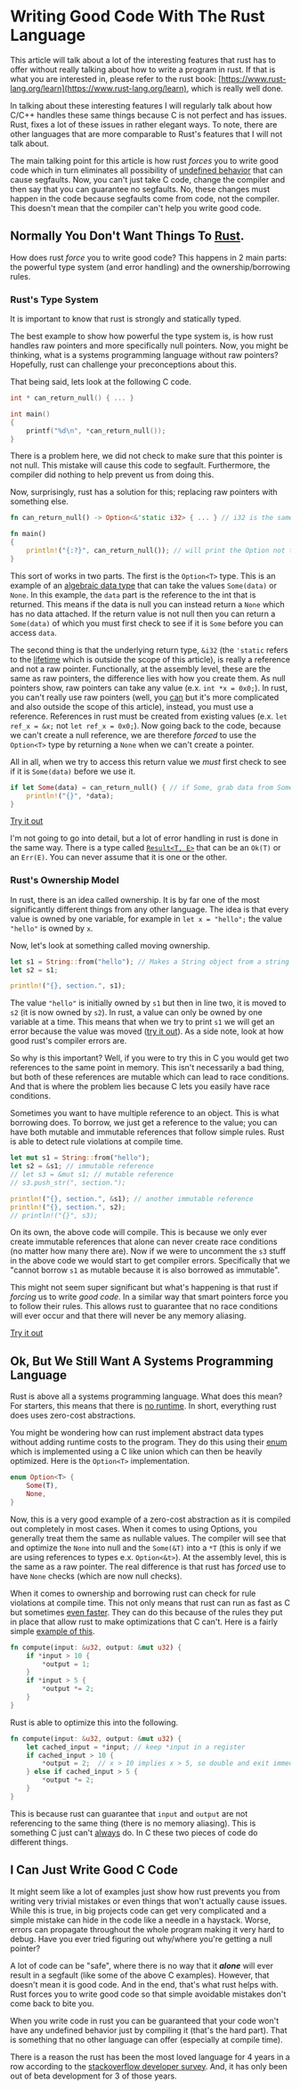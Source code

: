 <!--
img: ![](https://upload.wikimedia.org/wikipedia/commons/thumb/d/d5/Rust_programming_language_black_logo.svg/1200px-Rust_programming_language_black_logo.svg.png)
-->
# Writing Good Code With The Rust Language
This article will talk about a lot of the interesting features that rust has to offer without really talking about how to write a program in rust. If that is what you are interested in, please refer
to the rust book: [https://www.rust-lang.org/learn](https://www.rust-lang.org/learn), which is really well done.

In talking about these interesting features I will regularly talk about how C/C++ handles these same things because C is not perfect and has issues. 
Rust, fixes a lot of these issues in rather elegant ways.
To note, there are other languages that are more comparable to Rust's features that I will not talk about. 

The main talking point for this article is how rust *forces* you to write good code which in turn eliminates all possibility of [undefined behavior](https://en.cppreference.com/w/cpp/language/ub) that can cause segfaults. Now, you can't just take C code, change the compiler and then say that you can guarantee no segfaults.
No, these changes must happen in the code because segfaults come from code, not the compiler. This doesn't mean that the compiler can't help you write good code.

## Normally You Don't Want Things To [Rust](https://stackoverflow.com/q/16494822/9664285). <!-- This could be better -->
How does rust *force* you to write good code?
This happens in 2 main parts: the powerful type system (and error handling) and the ownership/borrowing rules.

### Rust's Type System
It is important to know that rust is strongly and statically typed.

The best example to show how powerful the type system is, is how rust handles raw pointers and more specifically null pointers. 
Now, you might be thinking, what is a systems programming language without raw pointers? Hopefully, rust can challenge your preconceptions about this.

That being said, lets look at the following C code.
```c
int * can_return_null() { ... }

int main()
{
    printf("%d\n", *can_return_null());
}
```
There is a problem here, we did not check to make sure that this pointer is not null. 
This mistake will cause this code to segfault.
Furthermore, the compiler did nothing to help prevent us from doing this.

Now, surprisingly, rust has a solution for this; replacing raw pointers with something else. 
```rust
fn can_return_null() -> Option<&'static i32> { ... } // i32 is the same as an int

fn main()
{
    println!("{:?}", can_return_null()); // will print the Option not the data
}
```
This sort of works in two parts. The first is the `Option<T>` type.
This is an example of an [algebraic data type](https://doc.rust-lang.org/book/ch06-00-enums.html) that can take the values `Some(data)` or `None`. <!-- or should the link be to https://en.wikipedia.org/wiki/Algebraic_data_type -->
In this example, the `data` part is the reference to the int that is returned.
This means if the data is null you can instead return a `None` which has no data attached.
If the return value is not null then you can return a `Some(data)` of which you must first check to see if it is `Some` before you can access `data`.

The second thing is that the underlying return type, `&i32` (the `'static` refers to the [lifetime](https://doc.rust-lang.org/book/ch10-03-lifetime-syntax.html) which is outside the scope of this article), is really a reference and not a raw pointer.
Functionally, at the assembly level, these are the same as raw pointers, the difference lies with how you create them. As null pointers show, raw pointers can take any value (e.x. `int *x = 0x0;`).
In rust, you can't really use raw pointers (well, you [can](https://doc.rust-lang.org/1.30.0/book/2018-edition/ch19-01-unsafe-rust.html?highlight=raw,pointer#dereferencing-a-raw-pointer) but it's more complicated and also outside the scope of this article), instead, you must use a reference. References in rust must be created from existing values (e.x. `let ref_x = &x;` not `let ref_x = 0x0;`). 
Now going back to the code, because we can't create a null reference, we are therefore *forced* to use the `Option<T>` type by returning a `None` when we can't create a pointer.

All in all, when we try to access this return value we *must* first check to see if it is `Some(data)` before we use it.
```rust
if let Some(data) = can_return_null() { // if Some, grab data from Some
    println!("{}", *data);
}
```
[Try it out](https://play.rust-lang.org/?version=stable&mode=debug&edition=2018&gist=3dcc80f1d9492a73e6d4e29135c9ddb2)

I'm not going to go into detail, but a lot of error handling in rust is done in the same way.
There is a type called [`Result<T, E>`](https://doc.rust-lang.org/book/ch09-02-recoverable-errors-with-result.html) that can be an `Ok(T)` or an `Err(E)`.
You can never assume that it is one or the other.

### Rust's Ownership Model
In rust, there is an idea called ownership. It is by far one of the most significantly different things from any other language.
The idea is that every value is owned by one variable, for example in `let x = "hello";` the value `"hello"` is owned by `x`.

Now, let's look at something called moving ownership. 
```rust
let s1 = String::from("hello"); // Makes a String object from a string literal
let s2 = s1;

println!("{}, section.", s1);

```

The value `"hello"` is initially owned by `s1` but then in line two, it is moved to `s2` (it is now owned by `s2`).
In rust, a value can only be owned by one variable at a time. This means that when we try to print `s1` we will get an error because the value was moved ([try it out](https://play.rust-lang.org/?version=stable&mode=debug&edition=2018&gist=c120b11388eba7a5cc0b7884f0bf2d0e)).
As a side note, look at how good rust's compiler errors are.

So why is this important? Well, if you were to try this in C you would get two references to the same point in memory.
This isn't necessarily a bad thing, but both of these references are mutable which can lead to race conditions. And that is where the problem lies because C lets you easily have race conditions.

Sometimes you want to have multiple reference to an object. This is what borrowing does. To borrow, we just get a reference to the value;
you can have both mutable and immutable references that follow simple rules.
Rust is able to detect rule violations at compile time.
```rust
let mut s1 = String::from("hello");
let s2 = &s1; // immutable reference
// let s3 = &mut s1; // mutable reference
// s3.push_str(", section.");

println!("{}, section.", &s1); // another immutable reference
println!("{}, section.", s2);
// println!("{}", s3);
```

On its own, the above code will compile. This is because we only ever create immutable references that alone can never create race conditions (no matter how many there are).
Now if we were to uncomment the `s3` stuff in the above code we would start to get compiler errors.
Specifically that we "cannot borrow `s1` as mutable because it is also borrowed as immutable".

This might not seem super significant but what's happening is that rust if *forcing* us to write *good code*.
In a similar way that smart pointers force you to follow their rules. This allows rust to guarantee that no race conditions will ever occur and that there will never be any memory aliasing.

[Try it out](https://play.rust-lang.org/?version=stable&mode=debug&edition=2018&gist=80073c4daa22554e95293475906f046a)

## Ok, But We Still Want A Systems Programming Language
Rust is above all a systems programming language. What does this mean? For starters, this means that there is [no runtime](https://prev.rust-lang.org/en-US/faq.html#does-rust-do-tail-call-optimization). <!-- this page has a banner that covers up what I want to show so I got the link to the item above it -->
In short, everything rust does uses zero-cost abstractions.

You might be wondering how can rust implement abstract data types without adding runtime costs to the program.
They do this using their [enum](https://doc.rust-lang.org/book/ch06-00-enums.html) which is implemented using a C like union which can then be heavily optimized.
Here is the `Option<T>` implementation.
```rust
enum Option<T> {
    Some(T),
    None,
}
```
Now, this is a very good example of a zero-cost abstraction as it is compiled out completely in most cases.
When it comes to using Options, you generally treat them the same as nullable values. The compiler will see that and optimize the `None` into null and the `Some(&T)` into a `*T` (this is only if we are using references to types e.x. `Option<&t>`).
At the assembly level, this is the same as a raw pointer. The real difference is that rust has *forced* use to have `None` checks (which are now null checks).

When it comes to ownership and borrowing rust can check for rule violations at compile time.
This not only means that rust can run as fast as C but sometimes [even faster](https://benchmarksgame-team.pages.debian.net/benchmarksgame/fastest/rust.html).
They can do this because of the rules they put in place that allow rust to make optimizations that C can't. Here is a fairly simple [example of this](https://doc.rust-lang.org/nomicon/aliasing.html).
```rust
fn compute(input: &u32, output: &mut u32) {
    if *input > 10 {
        *output = 1;
    }
    if *input > 5 {
        *output *= 2;
    }
}
```
Rust is able to optimize this into the following.
```rust
fn compute(input: &u32, output: &mut u32) {
    let cached_input = *input; // keep *input in a register
    if cached_input > 10 {
        *output = 2;  // x > 10 implies x > 5, so double and exit immediately
    } else if cached_input > 5 {
        *output *= 2;
    }
}
```

This is because rust can guarantee that `input` and `output` are not referencing to the same thing (there is no memory aliasing).
This is something C just can't [always](https://stackoverflow.com/a/30827880/9664285) do. 
In C these two pieces of code do different things.

## I Can Just Write Good C Code <!-- needs work -->
It might seem like a lot of examples just show how rust prevents you from writing very trivial mistakes or even things that won't actually cause issues. While this is true, in big projects code can get very complicated and a simple mistake can hide in the code like a needle in a haystack.
Worse, errors can propagate throughout the whole program making it very hard to debug.
Have you ever tried figuring out why/where you're getting a null pointer? <!-- I don't like this line -->

A lot of code can be "safe", where there is no way that it __*alone*__ will ever result in a segfault (like some of the above C examples).
However, that doesn't mean it is good code. And in the end, that's what rust helps with.
Rust forces you to write good code so that simple avoidable mistakes don't come back to bite you.

When you write code in rust you can be guaranteed that your code won't have any undefined behavior just by compiling it (that's the hard part).
That is something that no other language can offer (especially at compile time).

There is a reason the rust has been the most loved language for 4 years in a row according to the [stackoverflow developer survey](https://insights.stackoverflow.com/survey/2019#technology-_-most-loved-dreaded-and-wanted-languages).
And, it has only been out of beta development for 3 of those years.
